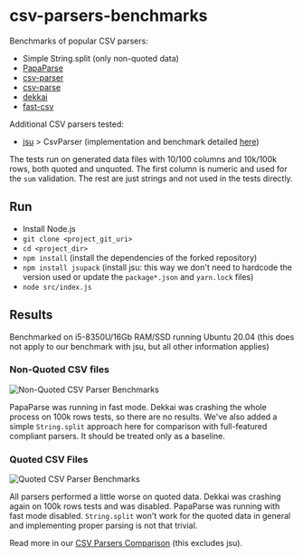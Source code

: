 # csv-parsers-benchmarks
Benchmarks of popular CSV parsers:
* Simple String.split (only non-quoted data)
* [PapaParse](https://www.papaparse.com/)
* [csv-parser](https://www.npmjs.com/package/csv-parser)
* [csv-parse](https://csv.js.org/parse/)
* [dekkai](https://www.npmjs.com/package/dekkai)
* [fast-csv](https://www.npmjs.com/package/fast-csv)

Additional CSV parsers tested:
* [jsu](https://www.npmjs.com/package/jsupack) > CsvParser (implementation and benchmark detailed [here](https://github.com/arlogy/devnotes/blob/master/data/csv_parsing_for_the_developer.md))

The tests run on generated data files with 10/100 columns and 10k/100k rows, both quoted and unquoted. 
The first column is numeric and used for the ``sum`` validation. The rest are just strings and not used in the tests directly.

## Run
* Install Node.js
* `git clone <project_git_uri>`
* `cd <project_dir>`
* `npm install` (install the dependencies of the forked repository)
* `npm install jsupack` (install jsu: this way we don't need to hardcode the version used or update the `package*.json` and `yarn.lock` files)
* `node src/index.js`

## Results
Benchmarked on i5-8350U/16Gb RAM/SSD running Ubuntu 20.04 (this does not apply to our benchmark with jsu, but all other information applies)

### Non-Quoted CSV files
![Non-Quoted CSV Parser Benchmarks](results/non_quoted.png)

PapaParse was running in fast mode. Dekkai was crashing the whole process on 100k rows tests, so there are no results. We've also added a simple ``String.split`` approach here for comparison with full-featured compliant parsers. It should be treated only as a baseline.

### Quoted CSV Files
![Quoted CSV Parser Benchmarks](results/quoted.png)

All parsers performed a little worse on quoted data. Dekkai was crashing again on 100k rows tests and was disabled. PapaParse was running with fast mode disabled. ``String.split`` won't work for the quoted data in general and implementing proper parsing is not that trivial. 

Read more in our [CSV Parsers Comparison](https://leanylabs.com/blog/js-csv-parsers-benchmarks/) (this excludes jsu).
